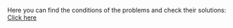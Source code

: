 Here you can find the conditions of the problems and check their solutions: <a href="https://judge.softuni.org/Contests/Practice/Index/3930#0">Click here</a>